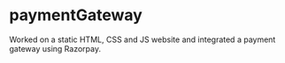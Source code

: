 # paymentGateway
Worked on a static HTML, CSS and JS website and integrated a payment gateway using Razorpay.
